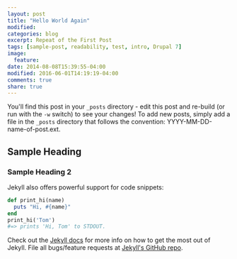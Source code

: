 ```yaml
---
layout: post
title: "Hello World Again"
modified:
categories: blog
excerpt: Repeat of the First Post
tags: [sample-post, readability, test, intro, Drupal 7]
image:
  feature:
date: 2014-08-08T15:39:55-04:00
modified: 2016-06-01T14:19:19-04:00
comments: true
share: true
---
```


You'll find this post in your `_posts` directory - edit this post and re-build (or run with the `-w` switch) to see your changes!
To add new posts, simply add a file in the `_posts` directory that follows the convention: YYYY-MM-DD-name-of-post.ext.

## Sample Heading

### Sample Heading 2

Jekyll also offers powerful support for code snippets:

```ruby
def print_hi(name)
  puts "Hi, #{name}"
end
print_hi('Tom')
#=> prints 'Hi, Tom' to STDOUT.
```

Check out the [Jekyll docs][jekyll] for more info on how to get the most out of Jekyll. File all bugs/feature requests at [Jekyll's GitHub repo][jekyll-gh].

[jekyll-gh]: https://github.com/jekyll/jekyll
[jekyll]:    http://jekyllrb.com
